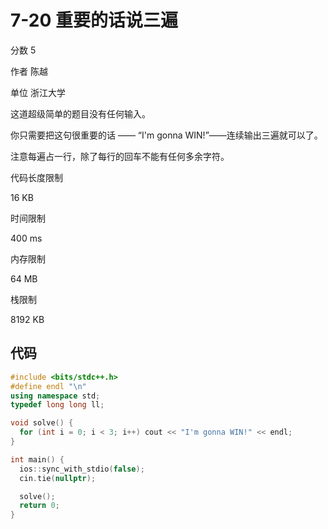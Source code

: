 # **7-20 重要的话说三遍**

分数 5

作者 陈越

单位 浙江大学

这道超级简单的题目没有任何输入。

你只需要把这句很重要的话 —— “I'm gonna WIN!”——连续输出三遍就可以了。

注意每遍占一行，除了每行的回车不能有任何多余字符。

代码长度限制

16 KB

时间限制

400 ms

内存限制

64 MB

栈限制

8192 KB

## 代码

```cpp
#include <bits/stdc++.h>
#define endl "\n"
using namespace std;
typedef long long ll;

void solve() {
  for (int i = 0; i < 3; i++) cout << "I'm gonna WIN!" << endl;
}

int main() {
  ios::sync_with_stdio(false);
  cin.tie(nullptr);

  solve();
  return 0;
}
```

